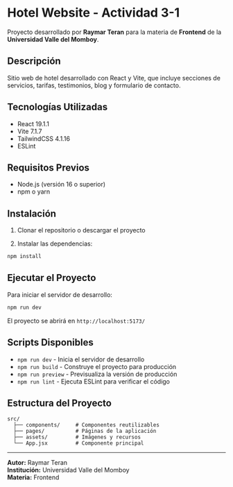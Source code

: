 # Hotel Website - Actividad 3-1

Proyecto desarrollado por **Raymar Teran** para la materia de **Frontend** de la **Universidad Valle del Momboy**.

## Descripción

Sitio web de hotel desarrollado con React y Vite, que incluye secciones de servicios, tarifas, testimonios, blog y formulario de contacto.

## Tecnologías Utilizadas

- React 19.1.1
- Vite 7.1.7
- TailwindCSS 4.1.16
- ESLint

## Requisitos Previos

- Node.js (versión 16 o superior)
- npm o yarn

## Instalación

1. Clonar el repositorio o descargar el proyecto

2. Instalar las dependencias:
```bash
npm install
```

## Ejecutar el Proyecto

Para iniciar el servidor de desarrollo:

```bash
npm run dev
```

El proyecto se abrirá en `http://localhost:5173/`

## Scripts Disponibles

- `npm run dev` - Inicia el servidor de desarrollo
- `npm run build` - Construye el proyecto para producción
- `npm run preview` - Previsualiza la versión de producción
- `npm run lint` - Ejecuta ESLint para verificar el código

## Estructura del Proyecto

```
src/
  ├── components/     # Componentes reutilizables
  ├── pages/          # Páginas de la aplicación
  ├── assets/         # Imágenes y recursos
  └── App.jsx         # Componente principal
```

---

**Autor:** Raymar Teran  
**Institución:** Universidad Valle del Momboy  
**Materia:** Frontend
